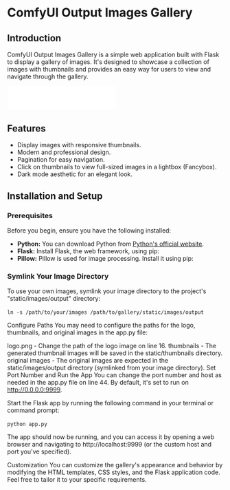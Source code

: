# ComfyUI Output Images Gallery

## Introduction

ComfyUI Output Images Gallery is a simple web application built with Flask to display a gallery of images. It's designed to showcase a collection of images with thumbnails and provides an easy way for users to view and navigate through the gallery.

<img src="logo.png" width="50%" height="50%">

## Features

- Display images with responsive thumbnails.
- Modern and professional design.
- Pagination for easy navigation.
- Click on thumbnails to view full-sized images in a lightbox (Fancybox).
- Dark mode aesthetic for an elegant look.

## Installation and Setup

### Prerequisites

Before you begin, ensure you have the following installed:

- **Python:** You can download Python from [Python's official website](https://www.python.org/downloads/).
- **Flask:** Install Flask, the web framework, using pip:
- **Pillow:** Pillow is used for image processing. Install it using pip:

### Symlink Your Image Directory

To use your own images, symlink your image directory to the project's "static/images/output" directory:

```ln -s /path/to/your/images /path/to/gallery/static/images/output```

Configure Paths
You may need to configure the paths for the logo, thumbnails, and original images in the app.py file:

logo.png - Change the path of the logo image on line 16.
thumbnails - The generated thumbnail images will be saved in the static/thumbnails directory.
original images - The original images are expected in the static/images/output directory (symlinked from your image directory).
Set Port Number and Run the App
You can change the port number and host as needed in the app.py file on line 44. By default, it's set to run on http://0.0.0.0:9999.

Start the Flask app by running the following command in your terminal or command prompt:

```python app.py```

The app should now be running, and you can access it by opening a web browser and navigating to http://localhost:9999 (or the custom host and port you've specified).

Customization
You can customize the gallery's appearance and behavior by modifying the HTML templates, CSS styles, and the Flask application code. Feel free to tailor it to your specific requirements.
